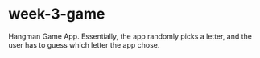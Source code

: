 # week-3-game
Hangman Game App. Essentially, the app randomly picks a letter, and the user has to guess which letter the app chose.
